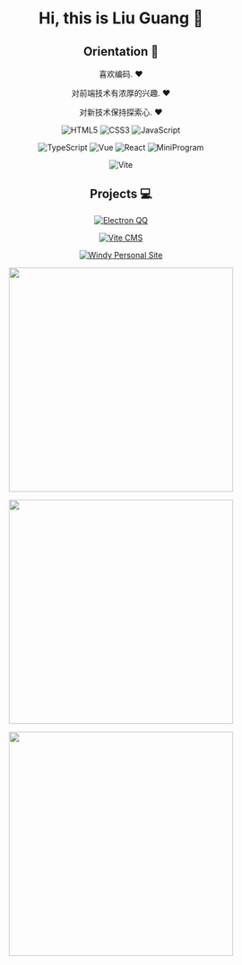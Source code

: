 <div align="center">
   
   # Hi, this is Liu Guang :wave:

   ## Orientation :dart:

   喜欢编码. :heart:

   对前端技术有浓厚的兴趣. :heart:
   
   对新技术保持探索心. :heart:

   <p>
      
   ![HTML5](https://img.shields.io/badge/-HTML5-red?logo=html5&logoColor=white)
   ![CSS3](https://img.shields.io/badge/-CSS3-blue?logo=css3&logoColor=white)
   ![JavaScript](https://img.shields.io/badge/-JavaScript-yellow?logo=javascript&logoColor=white)
   
   </p>

   <p>

   ![TypeScript](https://img.shields.io/badge/-TypeScript-blue?logo=typescript&logoColor=white)
   ![Vue](https://img.shields.io/badge/-Vue-34495e?logo=vue.js)
   ![React](https://img.shields.io/badge/-React-282c34?logo=react)
   ![MiniProgram](https://img.shields.io/badge/-MiniProgram-07c160?logo=wechat&logoColor=white)

   </p>

   <p>

   ![Vite](https://img.shields.io/badge/-Vite-646cff?logo=vite&logoColor=white)

   </p>

   ## Projects :computer:

   [![Electron QQ](https://github-readme-stats.vercel.app/api/pin/?username=estoi&repo=electron-qq)](https://github.com/estoi/electron-qq)
   
   [![Vite CMS](https://github-readme-stats.vercel.app/api/pin/?username=estoi&repo=vite-cms)](https://github.com/estoi/vite-cms)
   
   [![Windy Personal Site](https://github-readme-stats.vercel.app/api/pin/?username=estoi&repo=windy-personal-site)](https://github.com/estoi/windy-personal-site)
   
  <p>
    <img width="400" src="https://github-readme-stats.vercel.app/api?username=estoi&show_icons=true&theme=ambient_gradient"/>
  </p>
  <p>
    <img width="400" src="https://github-readme-stats.vercel.app/api/top-langs/?username=estoi&layout=compact"/>
  </p>
  <p>
     <img width="400"  src="https://github-readme-activity-graph.vercel.app/graph?username=estoi&theme=dracula)](https://github.com/esoit" />
  </p>
<!---
estoi/estoi is a ✨ special ✨ repository because its `README.md` (this file) appears on your GitHub profile.
You can click the Preview link to take a look at your changes.
--->

</div>
